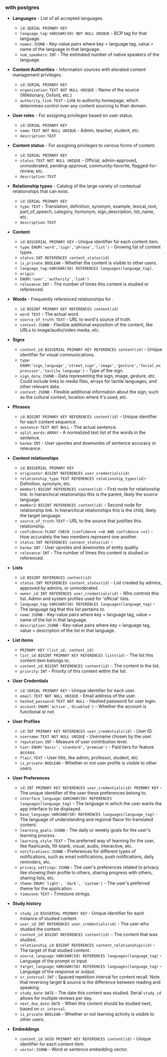 ### with postgres

- **Languages** - List of all accepted languages.
	- `id`: `SERIAL PRIMARY KEY`
	- `language_tag`: `VARCHAR(50) NOT NULL UNIQUE` - BCP tag for that language.	
	- `names`: `JSONB` - Key-value pairs where key = language tag, value = name of the language in that language.
	- `num_speakers`: `INT` - The estimated number of native speakers of the language.
    
- **Content Authorities** - Information sources with elevated content management privileges. 
	- `id`: `SERIAL PRIMARY KEY`
	- `organization`: `TEXT NOT NULL UNIQUE` - Name of the source (Wiktionary, Oxford, etc.)
	- `authority_link`: `TEXT` - Link to authority homepage, which determines control over any content sourcing to their domain.  
	
- **User roles** - For assigning privileges based on user status.
	- `id`: `SERIAL PRIMARY KEY`
	- `name`: `TEXT NOT NULL UNIQUE` - Admin, teacher, student, etc.
	- `description`: `TEXT`
	
- **Content status** - For assigning privileges to various forms of content.
	- `id`: `SERIAL PRIMARY KEY`
	- `status`: `TEXT NOT NULL UNIQUE` - Official, admin-approved, unmoderated, pending-approval, community-favorite, flagged-for-review, etc. 
	- `description`: `TEXT`
	
- **Relationship types** - Catalog of the large variety of contextual relationships that can exist.
	- `id`: `SERIAL PRIMARY KEY`
	- `type`: `TEXT` - Translation, definition, synonym, example, lexical_root, part_of_speech, category, homonym, sign_description, list_name, etc.
	- `description`: `TEXT`
	
- **Content**
	- `id`: `BIGSERIAL PRIMARY KEY` - Unique identifier for each content item.
	- `type`: `ENUM('word','sign','phrase','list')` - Growing list of content types.
	- `status`: `INT REFERENCES content_status(id)`
	- `is_private`: `BOOLEAN` - Whether the content is visible to other users.
	- `language_tag:VARCHAR(50) REFERENCES languages(language_tag)`.
	- `origin`: 
	- `ENUM('user','authority','link')`
	- `relevance`: `INT` - The number of times this content is studied or referenced.
	
- **Words** - Frequently referenced relationships for . 
	- `id`: `BIGINT PRIMARY KEY REFERENCES content(id)`
	- `word`: `TEXT` - The actual word.
	- `source_of_truth`: `TEXT` - URL to word's source of truth.
	- `context`: `JSONB` - Flexible additional exposition of the content, like URLs to image/audio/video media, etc. 
	
- **Signs**
	- `content_id`: `BIGSERIAL PRIMARY KEY REFERENCES content(id)` - Unique identifier for visual communications.
	- `type`: `ENUM('sign_language','street_sign','image','gesture','facial_expression','tactile_language')` - Type of the sign.
	- `sign_data`: `JSONB` - Data representing the sign, image, gesture, etc. Could include links to media files, arrays for tactile languages, and other relevant data.
	- `context`: `JSONB` - Flexible additional information about the sign, such as the cultural context, location where it's used, etc.
	
- **Phrases**  
	- `id`: `BIGINT PRIMARY KEY REFERENCES content(id)` - Unique identifier for each content sequence.
	- `sentence`: `TEXT NOT NULL` - The actual sentence.
	- `split_words`: `ARRAY` - A normalized text list of the words in the sentence.
	- `karma`: `INT` - User upvotes and downvotes of sentence accuracy or relevance.
	

- **Content relationships**
	- `id`: `BIGSERIAL PRIMARY KEY`
	- `originator`: `BIGINT REFERENCES user_credentials(id)`
	- `relationship_type`: `TEXT REFERENCES relationship_types(id)`- Definition, synonym, etc.
	- `member1`: `BIGINT REFERENCES content(id)` - First node for relationship link. In hierarchical relationships this is the parent, likely the source language.
	- `member2`: `BIGINT REFERENCES content(id)` - Second node for relationship link. In hierarchical relationships this is the child, likely the target language.
	- `source_of_truth`: `TEXT` - URL to the source that justifies this relationship.
	- `confidence`: `FLOAT CHECK (confidence >=0 AND confidence <=1)` - How accurately the two members represent one another.
	- `status`: `INT REFERENCES content_status(id)` - 
	- `karma`: `INT` - User upvotes and downvotes of entity quality.
	- `relevance`: `INT` - The number of times this content is studied or referenced.
	
- **Lists**
    - `id`: `BIGINT REFERENCES content(id)`
    - `status`: `INT REFERENCES content_status(id)` - List created by admins, approved by admins, or unmoderated.
    - `owner_id`: `INT REFERENCES user_credentials(id)` - Who controls this list. Admin and system profiles used for 'official' lists.
    - `language_tag`: `VARCHAR(50) REFERENCES languages(language_tag)` - The language tag that this list pertains to.
    - `name`: `JSONB` - Key-value pairs where key = language tag, value = name of the list in that language.
    - `description`: `JSONB` - Key-value pairs where key = language tag, value = description of the list in that language.
	
- **List items**
	- `PRIMARY KEY (list_id, content_id)`
	- `list_id`: `BIGINT PRIMARY KEY REFERENCES lists(id)` - The list this content item belongs to.
	- `content_id`: `BIGINT REFERENCES content(id)` - The content in the list.
	- `priority`: `INT` - Priority of this content within the list.
	
- **User Credentials**
	- `id`: `SERIAL PRIMARY KEY` - Unique identifier for each user.
	- `email`: `TEXT NOT NULL UNIQUE` - Email address of the user.
	- `hashed_password`: `TEXT NOT NULL` - Hashed password for user login.
	- `account`: `ENUM('active','disabled')` - Whether the account is functional or not.
	
- **User Profiles**
	- `id`: `INT PRIMARY KEY REFERENCES user_credentials(id)` - User ID.
	- `username`: `TEXT NOT NULL UNIQUE` - Username chosen by the user.
	- `reputation`: `INT` - Measure of user contribution level. 
	- `tier`: `ENUM('basic','standard','premium')` - Paid tiers for feature access.
	- `flair`: `TEXT` - User title, like admin, professor, student, etc.
	- `is_private`: `BOOLEAN` - Whether or not user profile is visible to other users.
	
- **User Preferences**
	- `id`: `INT PRIMARY KEY REFERENCES user_credentials(id) PRIMARY KEY` - The unique identifier of the user these preferences belong to.
	- `interface_language`: `VARCHAR(50) REFERENCES languages(language_tag)` - The language in which the user wants the app interface to be displayed.
	- `base_language`: `VARCHAR(50) REFERENCES languages(language_tag)` - The language of understanding and regional flavor for translated content. 
	- `learning_goals`: `JSONB` - The daily or weekly goals for the user's learning process.
	- `learning_style`: `TEXT` - The preferred way of learning for the user, like flashcards, fill-blank, visual, audio, interactive, etc.
	- `notifications`: `JSONB` - Preferences for different types of notifications, such as email notifications, push notifications, daily reminders, etc.
	- `privacy_settings`: `JSONB` - The user's preferences related to privacy like showing their profile to others, sharing progress with others, sharing lists, etc.
	- `theme`: `ENUM('light', 'dark', 'system')` - The user's preferred theme for the application.
	- `timezone`: `TEXT` - Timezone strings.
	
- **Study history**
	- `study_id`: `BIGSERIAL PRIMARY KEY` - Unique identifier for each instance of studied content.
	- `user_id`: `INT REFERENCES user_credentials(id)` - The user who studied the content.
	- `content_id`: `BIGINT REFERENCES content(id)` - The content that was studied.
	- `relationship_id`: `BIGINT REFERENCES content_relationships(id)` - The target of that studied content.
	- `source_language`: `VARCHAR(50) REFERENCES languages(language_tag)` - Language of the prompt or input.
	- `target_language`: `VARCHAR(50) REFERENCES languages(language_tag)` - Language of the response or output.
	- `sr_interval`: `INT` - Spaced repetition interval for content recall. Note that reversing target & source is the difference between reading and speaking.
	- `study_date`: `DATE` - The date this content was studied. Serial `study_id` allows for multiple reviews per day.
	- `next_due_date`: `DATE` - When this content should be studied next, based on `sr_interval`.
	- `is_private`: `BOOLEAN` - Whether or not learning activity is visible to other users.
	
- **Embeddings**
    - `content_id`: `UUID PRIMARY KEY REFERENCES content(id)` - Unique identifier for each content item.
    - `vector`: `JSONB` - Word or sentence embedding vector.
